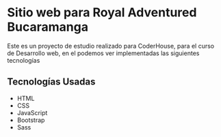
# Sitio web para Royal Adventured Bucaramanga

Este es un proyecto de estudio realizado para CoderHouse, para el curso de Desarrollo web, en el podemos ver implementadas las siguientes tecnologías


## Tecnologías Usadas
* HTML
* CSS
* JavaScript
* Bootstrap
* Sass
